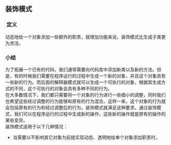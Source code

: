 ## 装饰模式  
###  定义  
动态地给一个对象添加一些额外的职责，就增加功能来说，装饰模式比生成子类更为灵活。  
### 小结  
为了拓展一个已有的代码，我们通常需要向代码库中添加新类以及新的方法。但是，有的时候我们需要在程序运行的过程中生成一个新的对象，并且这个对象具有一些新的行为。而后面的解释器模式就可以生成一个可执行的对象，根据其生成方式的不同，这个可执行的对象会具有多种不同的行为。  
在大多数情况下，我们都只需要将一个对象的行为进行一些细小的调整，同时我们也希望这些经过调整的行为能够和原有的行为混合。这样一来，这个对象的行为就会包括原有的行为和经过调整后的行为。装饰模式就满足这种要求。通过装饰模式，我们可以在程序运行的过程中生成新的操作，这些新的操作就是原有的操作的某些变异。  
装饰模式适用于以下几种情况：  
* 当需要以不影响其它对象为前提实现动态、透明地给单个对象添加职责时。  

